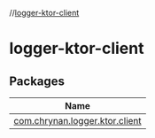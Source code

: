 //[logger-ktor-client](index.md)

# logger-ktor-client

## Packages

| Name |
|---|
| [com.chrynan.logger.ktor.client](logger-ktor-client/com.chrynan.logger.ktor.client/index.md) |
